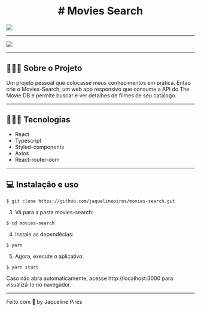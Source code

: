 <h1 align=center># Movies Search</h1>

<img src="public//assets/movie.gif">

---

<img src="public/assets/movie2.gif">

---

## 👨🏻‍💻 Sobre o Projeto

Um projeto pessoal que colocasse meus conhecimentos em prática. Entao crie o Movies-Search, um web app
responsivo que consume a API do The Movie DB e permite buscar e ver detalhes de filmes de seu catálogo.

---

## 👨🏻‍💻 Tecnologias

- React
- Typescript
- Styled-components
- Axios
- React-router-dom

---

## 💻 Instalação e uso

```
$ git clone https://github.com/jaquelinepires/movies-search.git
```

3. Vá para a pasta movies-search:

```
$ cd movies-search
```

4. Instale as dependêcias:

```
$ yarn
```

5. Agora, execute o aplicativo:

```
$ yarn start
```

Caso não abra automaticamente, acesse http://localhost:3000 para visualizá-lo no navegador.

---

Feito com 💙 by Jaqueline Pires
